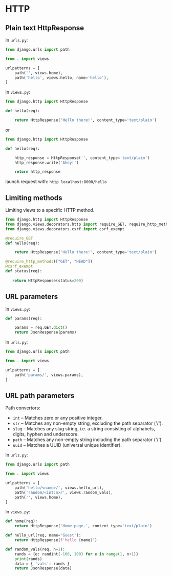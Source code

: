 # HTTP 


## Plain text HttpResponse

In `urls.py`:  

```python
from django.urls import path

from . import views

urlpatterns = [
    path('', views.home),
    path('hello', views.hello, name='hello'),
]
```

In `views.py`:  

```python
from django.http import HttpResponse

def hello(req):

    return HttpResponse('Hello there!', content_type='text/plain')
```

or 

```python
from django.http import HttpResponse

def hello(req):

    http_response = HttpResponse('', content_type='text/plain')
    http_response.write('Ahoy!')

    return http_response
```

launch request with:  `http localhost:8000/hello`  

## Limiting methods

Limiting views to a specific HTTP method.  

```python
from django.http import HttpResponse
from django.views.decorators.http import require_GET, require_http_methods
from django.views.decorators.csrf import csrf_exempt

@require_GET
def hello(req):

    return HttpResponse('Hello there!', content_type='text/plain')

@require_http_methods(["GET", "HEAD"])
@csrf_exempt
def status(req):
   
   return HttpResponse(status=200)
```

## URL parameters

In `views.py`:  

```python
def params(req):

    params = req.GET.dict()
    return JsonResponse(params)
```

In `urls.py`:

```python
from django.urls import path

from . import views

urlpatterns = [
    path('params/', views.params),
]
```

## URL path parameters

Path convertors: 

* `int` – Matches zero or any positive integer.
* `str` – Matches any non-empty string, excluding the path separator ('/').
* `slug` – Matches any slug string, i.e. a string consisting of alphabets, digits, hyphen and underscore.
* `path` – Matches any non-empty string including the path separator ('/')
* `uuid` – Matches a UUID (universal unique identifier).

In `urls.py`:

```python
from django.urls import path

from . import views

urlpatterns = [
    path('hello/<name>/', views.hello_url),
    path('random/<int:n>/', views.random_vals),
    path('', views.home),
]
```

In `views.py`:

```python
def home(req):
    return HttpResponse('Home page.', content_type='text/plain')

def hello_url(req, name='Guest'):
    return HttpResponse(f'hello {name}')

def random_vals(req, n=1):
    rands = {e: randint(-100, 100) for e in range(1, n+1)}
    print(rands)
    data = { 'vals': rands }
    return JsonResponse(data)
```
